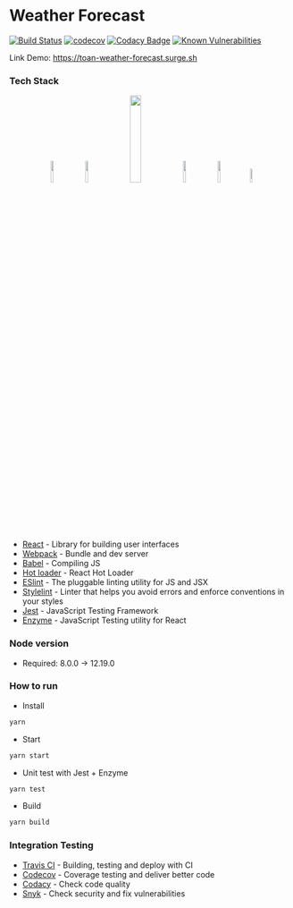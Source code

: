 # Weather Forecast
[![Build Status](https://travis-ci.org/toanleviet95/weather-forecast.svg?branch=master)](https://travis-ci.org/toanleviet95/weather-forecast)
[![codecov](https://codecov.io/gh/toanleviet95/weather-forecast/branch/master/graph/badge.svg?token=FWKPNFJT2G)](undefined)
[![Codacy Badge](https://app.codacy.com/project/badge/Grade/c225d11a8b1f4b1baac28aa1a3a97987)](https://www.codacy.com/gh/toanleviet95/weather-forecast/dashboard?utm_source=github.com&amp;utm_medium=referral&amp;utm_content=toanleviet95/weather-forecast&amp;utm_campaign=Badge_Grade)
[![Known Vulnerabilities](https://snyk.io/test/github/toanleviet95/weather-forecast/badge.svg?targetFile=package.json)](https://snyk.io/test/github/toanleviet95/weather-forecast?targetFile=package.json)

Link Demo: https://toan-weather-forecast.surge.sh

### Tech Stack
<div align="center">
  <img src="https://seeklogo.com/images/R/react-logo-7B3CE81517-seeklogo.com.png" width="10%" />
  &nbsp;
  <img src="https://github.com/webpack/media/blob/master/logo/icon-square-big.svg" width="10%" />
  &nbsp;
  <img src="https://d33wubrfki0l68.cloudfront.net/7a197cfe44548cc1a3f581152af70a3051e11671/78df8/img/babel.svg" width="20%" />
  &nbsp;
  <img src="https://eslint.org/assets/img/logo.svg" width="10%" />
  &nbsp;
  <img src="https://seeklogo.com/images/S/stylelint-logo-631B4EAA36-seeklogo.com.png" width="10%" />
  &nbsp;
  <img src="https://www.learnstorybook.com/intro-to-storybook/logo-jest.png" width="8%" />
</div>

- [React][reactjs] - Library for building user interfaces
- [Webpack][webpack] - Bundle and dev server
- [Babel][babeljs] - Compiling JS
- [Hot loader][react-hot-loader] - React Hot Loader
- [ESlint][eslint] - The pluggable linting utility for JS and JSX
- [Stylelint][stylelint] - Linter that helps you avoid errors and enforce conventions in your styles
- [Jest][jest] - JavaScript Testing Framework
- [Enzyme][enzyme] - JavaScript Testing utility for React

### Node version
- Required: 8.0.0 -> 12.19.0

### How to run
- Install
```bash
yarn
```

- Start
```bash
yarn start
```

- Unit test with Jest + Enzyme
```bash
yarn test
```

- Build
```bash
yarn build
```

### Integration Testing
- [Travis CI][travis] - Building, testing and deploy with CI
- [Codecov][codecov] - Coverage testing and deliver better code
- [Codacy][codacy] - Check code quality
- [Snyk][snyk] - Check security and fix vulnerabilities

[reactjs]: https://reactjs.org
[babeljs]: https://babeljs.io
[webpack]: https://webpack.js.org
[react-hot-loader]: https://github.com/gaearon/react-hot-loader
[build-badge]: https://travis-ci.com/toanleviet95/react-sample-with-webpack.svg?branch=master
[eslint]: https://eslint.org
[stylelint]: https://stylelint.io
[jest]: https://jestjs.io
[enzyme]: https://enzymejs.github.io
[travis]: https://travis-ci.org
[codecov]: https://codecov.io
[codacy]: https://www.codacy.com
[snyk]: https://snyk.io
